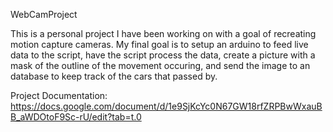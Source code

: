 WebCamProject

This is a personal project I have been working on with a goal of recreating motion capture cameras.
My final goal is to setup an arduino to feed live data to the script,
have the script process the data,
create a picture with a mask of the outline of the movement occuring,
and send the image to an database to keep track of the cars that passed by.

Project Documentation: https://docs.google.com/document/d/1e9SjKcYc0N67GW18rfZRPBwWxauBB_aWDOtoF9Sc-rU/edit?tab=t.0
